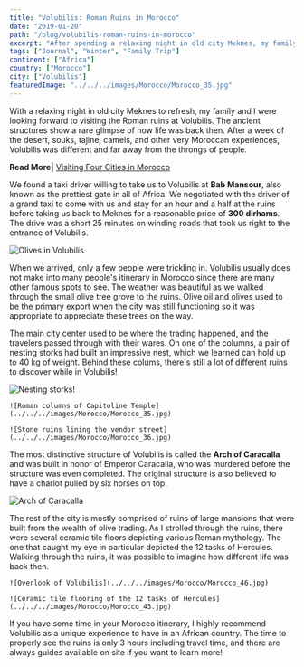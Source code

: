 ```yaml
---
title: "Volubilis: Roman Ruins in Morocco"
date: "2019-01-20"
path: "/blog/volubilis-roman-ruins-in-morocco"
excerpt: "After spending a relaxing night in old city Meknes, my family and I were looking forward to seeing Volubilis. The ancient Roman ruins are still standing..."
tags: ["Journal", "Winter", "Family Trip"]
continent: ["Africa"]
country: ["Morocco"]
city: ["Volubilis"]
featuredImage: "../../../images/Morocco/Morocco_35.jpg"
---
```


With a relaxing night in old city Meknes to refresh, my family and I were looking forward to visiting the Roman ruins at Volubilis. The ancient structures show a rare glimpse of how life was back then. After a week of the desert, souks, tajine, camels, and other very Moroccan experiences, Volubilis was different and far away from the throngs of people.  

**Read More|** [Visiting Four Cities in Morocco](/blog/visiting-four-cities-in-morocco)

We found a taxi driver willing to take us to Volubilis at **Bab Mansour**, also known as the prettiest gate in all of Africa. We negotiated with the driver of a grand taxi to come with us and stay for an hour and a half at the ruins before taking us back to Meknes for a reasonable price of **300 dirhams**. The drive was a short 25 minutes on winding roads that took us right to the entrance of Volubilis.  

![Olives in Volubilis](../../../images/Morocco/Morocco_37.jpg)

When we arrived, only a few people were trickling in. Volubilis usually does not make into many people's itinerary in Morocco since there are many other famous spots to see. The weather was beautiful as we walked through the small olive tree grove to the ruins. Olive oil and olives used to be the primary export when the city was still functioning so it was appropriate to appreciate these trees on the way. 

The main city center used to be where the trading happened, and the travelers passed through with their wares. On one of the columns, a pair of nesting storks had built an impressive nest, which we learned can hold up to 40 kg of weight. Behind these colums, there's still a lot of different ruins to discover while in Volubilis!

![Nesting storks!](../../../images/Morocco/Morocco_45.jpg)

```grid|2|
![Roman columns of Capitoline Temple](../../../images/Morocco/Morocco_35.jpg) 

![Stone ruins lining the vendor street](../../../images/Morocco/Morocco_36.jpg)
```

The most distinctive structure of Volubilis is called the **Arch of Caracalla** and was built in honor of Emperor Caracalla, who was murdered before the structure was even completed. The original structure is also believed to have a chariot pulled by six horses on top. 

![Arch of Caracalla](../../../images/Morocco/Morocco_42.jpg)

The rest of the city is mostly comprised of ruins of large mansions that were built from the wealth of olive trading. As I strolled through the ruins, there were several ceramic tile floors depicting various Roman mythology. The one that caught my eye in particular depicted the 12 tasks of Hercules. Walking through the ruins, it was possible to imagine how different life was back then. 

```grid|2|
![Overlook of Volubilis](../../../images/Morocco/Morocco_46.jpg)

![Ceramic tile flooring of the 12 tasks of Hercules](../../../images/Morocco/Morocco_43.jpg)
```

If you have some time in your Morocco itinerary, I highly recommend Volubilis as a unique experience to have in an African country. The time to properly see the ruins is only 3 hours including travel time, and there are always guides available on site if you want to learn more!